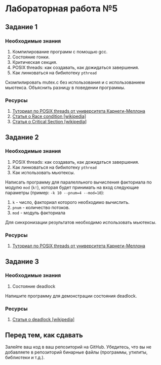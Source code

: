 # Лабораторная работа №5

## Задание 1

### Необходимые знания

1. Компилирование программ с помощью gcc.
2. Состояние гонки.
3. Критическая секция.
4. POSIX threads: как создавать, как дожидаться завершения.
5. Как линковаться на бибилотеку `pthread`

Скомпилировать mutex.c без использования и с использованием мьютекса. Объяснить разницу в поведении программы.

### Ресурсы

1. [Туториал по POSIX threads от университета Карнеги-Меллона](https://www.cs.cmu.edu/afs/cs/academic/class/15492-f07/www/pthreads.html#SCHEDULING)
2. [Статья о Race condition [wikipedia]](https://en.wikipedia.org/wiki/Race_condition)
3. [Статья о Critical Section [wikipedia]](https://en.wikipedia.org/wiki/Critical_section)

## Задание 2

### Необходимые знания

1. POSIX threads: как создавать, как дожидаться завершения.
2. Как линковаться на бибилотеку `pthread`
3. Как использовать мьютексы.

Написать программу для паралелльного вычисления факториала по модулю `mod` (`k!`), которая будет принимать на вход следующие параметры (пример: `-k 10 --pnum=4 --mod=10`):

1. `k` - число, факториал которого необходимо вычислить.
2. `pnum` - количество потоков.
3. `mod` - модуль факториала

Для синхронизации результатов необходимо использовать мьютексы.

### Ресурсы

1. [Туториал по POSIX threads от университета Карнеги-Меллона](https://www.cs.cmu.edu/afs/cs/academic/class/15492-f07/www/pthreads.html#SCHEDULING)

## Задание 3

### Необходимые знания

1. Состояние deadlock

Напишите программу для демонстрации состояния deadlock.

### Ресурсы

1. [Статья о deadlock [wikipedia]](https://en.wikipedia.org/wiki/Deadlock)

## Перед тем, как сдавать

Залейте ваш код в ваш репозиторий на GitHub. Убедитесь, что вы не добавляете в репозиторий бинарные файлы (программы, утилиты, библиотеки и т.д.).
